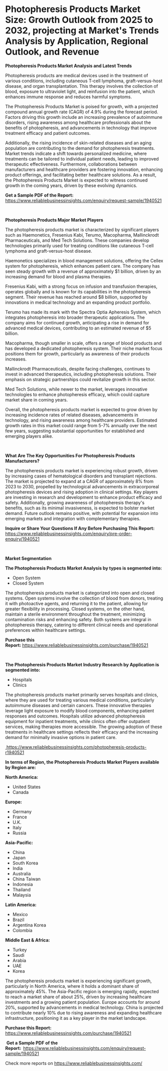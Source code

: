 <p><h1>Photopheresis Products Market Size: Growth Outlook from 2025 to 2032, projecting at Market's Trends Analysis by Application, Regional Outlook, and Revenue</h1></p><p><strong>Photopheresis Products Market Analysis and Latest Trends</strong></p>
<p><p>Photopheresis products are medical devices used in the treatment of various conditions, including cutaneous T-cell lymphoma, graft-versus-host disease, and organ transplantation. This therapy involves the collection of blood, exposure to ultraviolet light, and reinfusion into the patient, which enhances immune response and reduces harmful symptoms.</p><p>The Photopheresis Products Market is poised for growth, with a projected compound annual growth rate (CAGR) of 4.9% during the forecast period. Factors driving this growth include an increasing prevalence of autoimmune disorders, rising awareness among healthcare professionals about the benefits of photopheresis, and advancements in technology that improve treatment efficacy and patient outcomes. </p><p>Additionally, the rising incidence of skin-related diseases and an aging population are contributing to the demand for photopheresis treatments. Market trends indicate a shift towards personalized medicine, where treatments can be tailored to individual patient needs, leading to improved therapeutic effectiveness. Furthermore, collaborations between manufacturers and healthcare providers are fostering innovation, enhancing product offerings, and facilitating better healthcare solutions. As a result, the Photopheresis Products Market is expected to witness continued growth in the coming years, driven by these evolving dynamics.</p></p>
<p><strong>Get a Sample PDF of the Report:&nbsp;</strong> <a href="https://www.reliablebusinessinsights.com/enquiry/request-sample/1940521?utm_campaign=2789&utm_medium=2&utm_source=Github&utm_content=ia&utm_term=04032025&utm_id=photopheresis-products">https://www.reliablebusinessinsights.com/enquiry/request-sample/1940521</a></p>
<p>&nbsp;</p>
<p><strong>Photopheresis Products Major Market Players</strong></p>
<p><p>The photopheresis products market is characterized by significant players such as Haemonetics, Fresenius Kabi, Terumo, Macopharma, Mallinckrodt Pharmaceuticals, and Med Tech Solutions. These companies develop technologies primarily used for treating conditions like cutaneous T-cell lymphoma and graft-versus-host disease.</p><p>Haemonetics specializes in blood management solutions, offering the Cellex system for photopheresis, which enhances patient care. The company has seen steady growth with a revenue of approximately $1 billion, driven by an increasing demand for blood and plasma therapies.</p><p>Fresenius Kabi, with a strong focus on infusion and transfusion therapies, operates globally and is known for its capabilities in the photopheresis segment. Their revenue has reached around $8 billion, supported by innovations in medical technology and an expanding product portfolio.</p><p>Terumo has made its mark with the Spectra Optia Apheresis System, which integrates photopheresis into broader therapeutic applications. The company aims for continued growth, anticipating a rise in demand for advanced medical devices, contributing to an estimated revenue of $5 billion.</p><p>Macopharma, though smaller in scale, offers a range of blood products and has developed a dedicated photopheresis system. Their niche market focus positions them for growth, particularly as awareness of their products increases.</p><p>Mallinckrodt Pharmaceuticals, despite facing challenges, continues to invest in advanced therapeutics, including photopheresis solutions. Their emphasis on strategic partnerships could revitalize growth in this sector.</p><p>Med Tech Solutions, while newer to the market, leverages innovative technologies to enhance photopheresis efficacy, which could capture market share in coming years.</p><p>Overall, the photopheresis products market is expected to grow driven by increasing incidence rates of related diseases, advancements in technology, and rising awareness among healthcare providers. Estimated growth rates in this market could range from 5-7% annually over the next few years, suggesting substantial opportunities for established and emerging players alike.</p></p>
<p>&nbsp;</p>
<p><strong>What Are The Key Opportunities For Photopheresis Products Manufacturers?</strong></p>
<p><p>The photopheresis products market is experiencing robust growth, driven by increasing cases of hematological disorders and transplant rejections. The market is projected to expand at a CAGR of approximately 8% from 2023 to 2030, propelled by technological advancements in extracorporeal photopheresis devices and rising adoption in clinical settings. Key players are investing in research and development to enhance product efficacy and safety. Additionally, growing awareness of photopheresis therapy's benefits, such as its minimal invasiveness, is expected to bolster market demand. Future outlook remains positive, with potential for expansion into emerging markets and integration with complementary therapies.</p></p>
<p><strong>Inquire or Share Your Questions If Any Before Purchasing This Report:</strong> <a href="https://www.reliablebusinessinsights.com/enquiry/pre-order-enquiry/1940521?utm_campaign=2789&utm_medium=2&utm_source=Github&utm_content=ia&utm_term=04032025&utm_id=photopheresis-products">https://www.reliablebusinessinsights.com/enquiry/pre-order-enquiry/1940521</a></p>
<p>&nbsp;</p>
<p><strong>Market Segmentation</strong></p>
<p><strong>The Photopheresis Products Market Analysis by types is segmented into:</strong></p>
<p><ul><li>Open System</li><li>Closed System</li></ul></p>
<p><p>The photopheresis products market is categorized into open and closed systems. Open systems involve the collection of blood from donors, treating it with photoactive agents, and returning it to the patient, allowing for greater flexibility in processing. Closed systems, on the other hand, maintain a sterile environment throughout the treatment, minimizing contamination risks and enhancing safety. Both systems are integral in photopheresis therapy, catering to different clinical needs and operational preferences within healthcare settings.</p></p>
<p><strong>Purchase this Report:&nbsp;</strong><a href="https://www.reliablebusinessinsights.com/purchase/1940521?utm_campaign=2789&utm_medium=2&utm_source=Github&utm_content=ia&utm_term=04032025&utm_id=photopheresis-products">https://www.reliablebusinessinsights.com/purchase/1940521</a></p>
<p>&nbsp;</p>
<p><strong>The Photopheresis Products Market Industry Research by Application is segmented into:</strong></p>
<p><ul><li>Hospitals</li><li>Clinics</li></ul></p>
<p><p>The photopheresis products market primarily serves hospitals and clinics, where they are used for treating various medical conditions, particularly autoimmune diseases and certain cancers. These innovative therapies leverage light exposure to modify blood components, enhancing patient responses and outcomes. Hospitals utilize advanced photopheresis equipment for inpatient treatments, while clinics often offer outpatient services, making therapies more accessible. The growing adoption of these treatments in healthcare settings reflects their efficacy and the increasing demand for minimally invasive options in patient care.</p></p>
<p><a href="https://www.reliablebusinessinsights.com/photopheresis-products-r1940521?utm_campaign=2789&utm_medium=2&utm_source=Github&utm_content=ia&utm_term=04032025&utm_id=photopheresis-products">&nbsp;https://www.reliablebusinessinsights.com/photopheresis-products-r1940521</a></p>
<p><strong>In terms of Region, the Photopheresis Products Market Players available by Region are:</strong></p>
<p>
    <p> <strong> North America: </strong>
        <ul>
            <li>United States</li>
            <li>Canada</li>
        </ul>
        </p> 
    <p> <strong> Europe: </strong>
        <ul>
            <li>Germany</li>
            <li>France</li>
            <li>U.K.</li>
            <li>Italy</li>
            <li>Russia</li>
        </ul>
        </p> 
    <p> <strong> Asia-Pacific: </strong>
        <ul>
            <li>China</li>
            <li>Japan</li>
            <li>South Korea</li>
            <li>India</li>
            <li>Australia</li>
            <li>China Taiwan</li>
            <li>Indonesia</li>
            <li>Thailand</li>
            <li>Malaysia</li>
        </ul>
        </p> 
    <p> <strong> Latin America: </strong>
        <ul>
            <li>Mexico</li>
            <li>Brazil</li>
            <li>Argentina Korea</li>
            <li>Colombia</li>
        </ul>
        </p> 
    <p> <strong> Middle East & Africa: </strong>
        <ul>
            <li>Turkey</li>
            <li>Saudi</li>
            <li>Arabia</li>
            <li>UAE</li>
            <li>Korea</li>
        </ul>
    </p>
    </p>
<p><p>The photopheresis products market is experiencing significant growth, particularly in North America, where it holds a dominant share of approximately 45%. The Asia-Pacific region is emerging rapidly, expected to reach a market share of about 25%, driven by increasing healthcare investments and a growing patient population. Europe accounts for around 20%, supported by advancements in medical technology. China is projected to contribute nearly 10% due to rising awareness and expanding healthcare infrastructure, positioning it as a key player in the market landscape.</p></p>
<p><strong>Purchase this Report: </strong><a href="https://www.reliablebusinessinsights.com/purchase/1940521?utm_campaign=2789&utm_medium=2&utm_source=Github&utm_content=ia&utm_term=04032025&utm_id=photopheresis-products">https://www.reliablebusinessinsights.com/purchase/1940521</a></p>
<p>&nbsp;<strong>Get a Sample PDF of the Report:&nbsp;&nbsp;</strong><a href="https://www.reliablebusinessinsights.com/enquiry/request-sample/1940521?utm_campaign=2789&utm_medium=2&utm_source=Github&utm_content=ia&utm_term=04032025&utm_id=photopheresis-products">https://www.reliablebusinessinsights.com/enquiry/request-sample/1940521</a></p>
<p><strong></strong></p>
<p>Check more reports on <a href="https://www.reliablebusinessinsights.com/?utm_campaign=2789&utm_medium=2&utm_source=Github&utm_content=ia&utm_term=04032025&utm_id=photopheresis-products">https://www.reliablebusinessinsights.com/</a></p>
